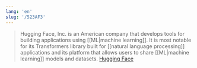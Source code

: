 ```yaml
---
lang: 'en'
slug: '/523AF3'
---
```


> Hugging Face, Inc. is an American company that develops tools for building applications using [[ML|machine learning]]. It is most notable for its Transformers library built for [[natural language processing]] applications and its platform that allows users to share [[ML|machine learning]] models and datasets. [Hugging Face](https://en.wikipedia.org/wiki/Hugging_Face)
